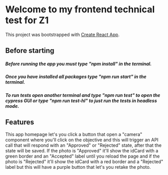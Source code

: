 # Welcome to my frontend technical test for Z1

This project was bootstrapped with [Create React App](https://github.com/facebook/create-react-app).

## Before starting

##### Before running the app you must type "npm install" in the terminal. 
##### Once you have installed all packages type "npm run start" in the terminal.
##### To run tests open another terminal and type "npm run test" to open the cypress GUI or type "npm run test-hl" to just run the tests in headless mode.

## Features

This app homepage let's you click a button that open a "camera" component where you'll click on the objective and this will trigger an API call that will respond with an "Approved" or "Rejected" state, after that the state will be saved. If the photo is "Approved" it'll show the idCard with a green border and an "Accepted" label until you reload the page and if the photo is "Rejected" it'll show the idCard with a red border and a "Rejected" label but this will have a purple button that let's you retake the photo.